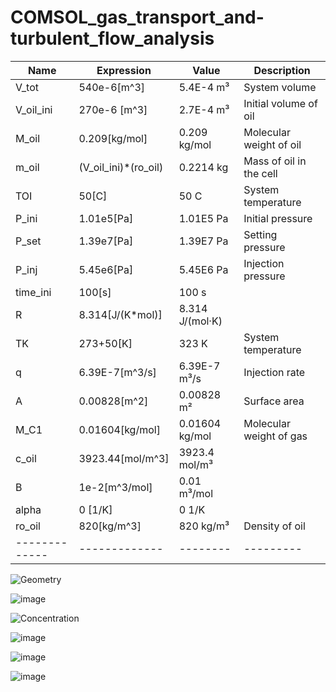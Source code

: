 # COMSOL_gas_transport_and-turbulent_flow_analysis


| Name     | Expression      | Value     |  Description     |
| ------------- | ------------- | -------- | --------- |
| V_tot	| 540e-6[m^3]	| 5.4E-4 m³	| System volume |
| V_oil_ini	| 270e-6 [m^3] |	2.7E-4 m³	| Initial volume of oil |
| M_oil	| 0.209[kg/mol]	| 0.209 kg/mol	| Molecular weight of oil |
| m_oil	| (V_oil_ini)*(ro_oil)	| 0.2214 kg	| Mass of oil in the cell |
| TOI	| 50[C]	| 50 C	| System temperature |
| P_ini	| 1.01e5[Pa]	| 1.01E5 Pa	| Initial pressure |
| P_set	| 1.39e7[Pa]	| 1.39E7 Pa	| Setting pressure |
| P_inj	| 5.45e6[Pa]	| 5.45E6 Pa	| Injection pressure |
| time_ini	| 100[s]	| 100 s |  |	
| R	| 8.314[J/(K*mol)]	| 8.314 J/(mol·K) |  |	
| TK	| 273+50[K]	| 323 K	| System temperature |
| q	| 6.39E-7[m^3/s]	| 6.39E-7 m³/s	| Injection rate |
| A	| 0.00828[m^2]	| 0.00828 m²	| Surface area |
| M_C1	| 0.01604[kg/mol]	| 0.01604 kg/mol	| Molecular weight of gas |
| c_oil	| 3923.44[mol/m^3]	| 3923.4 mol/m³	|  |
| B	| 1e-2[m^3/mol]	| 0.01 m³/mol |  |	
| alpha	| 0 [1/K]	| 0 1/K |	 |
| ro_oil	| 820[kg/m^3]	| 820 kg/m³	| Density of oil |
| ------------- | ------------- | -------- | --------- |


![Geometry](https://user-images.githubusercontent.com/86640902/209020350-a7b6245a-777b-45c9-8286-8179784ca0c6.png)

![image](https://user-images.githubusercontent.com/86640902/209019242-9d0638b4-4716-4daf-becd-102f15ec2286.png)

![Concentration](https://user-images.githubusercontent.com/86640902/209018573-1e94d45a-f478-4563-a396-084664c4dc2c.gif)

![image](https://user-images.githubusercontent.com/86640902/209019027-56b74eea-8ffd-4d60-be05-a8dfff28ccd8.png)

![image](https://user-images.githubusercontent.com/86640902/209019075-1f9386a0-c512-4cee-8619-58089ef1db06.png)

![image](https://user-images.githubusercontent.com/86640902/209019163-29b680bf-03a6-4c6a-9594-79315b156db9.png)
